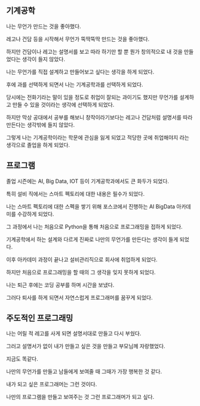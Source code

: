 ## 기계공학

나는 무언가 만드는 것을 좋아했다.

레고나 건담 등을 시작해서 무언가 뚝딱뚝딱 만드는 것을 좋아했다.

하지만 건담이나 레고는 설명서를 보고 따라 하기만 할 뿐 뭔가 창의적으로 내 것을 만들었다는 생각이 들지 않았다.

나는 무언가를 직접 설계하고 만들어보고 싶다는 생각을 하게 되었다.

후에 과를 선택하게 되면서 나는 기계공학과를 선택하게 되었다.

당시에는 전화기라는 말이 있을 정도로 취업이 잘되는 과이기도 했지만 무언가를 설계하고 만들 수 있을 것이라는 생각에 선택하게 되었다.

하지만 막상 공대에서 공부를 해보니 창작이라기보다는 레고나 건담처럼 설명서를 따라 만든다는 생각밖에 들지 않았다.

그렇게 나는 기계공학이라는 학문에 관심을 잃게 되었고 적당한 곳에 취업해야지 라는 생각으로 졸업을 하게 되었다.

## 프로그램

졸업 시즌에는 AI, Big Data, IOT 등이 기계공학과에서도 큰 화두가 되었다.

특히 설비 직에서는 스마트 펙토리에 대한 내용은 필수가 되었다.

나는 스마트 펙토리에 대한 스펙을 쌓기 위해 포스코에서 진행하는 AI BigData 아카데미를 수강하게 되었다.

그 과정에서 나는 처음으로 Python을 통해 처음으로 프로그래밍을 접하게 되었다.

기계공학에서 하는 설계와 다르게 진짜로 나만의 무언가를 만든다는 생각이 들게 되었다.

이후 아카데미 과정이 끝나고 설비관리직으로 회사에 취업하게 되었다.

하지만 처음으로 프로그래밍을 할 때의 그 생각을 잊지 못하게 되었다.

나는 퇴근 후에는 코딩 공부를 하며 시간을 보냈다.

그러다 퇴사를 하게 되면서 자연스럽게 프로그래머를 꿈꾸게 되었다.

## 주도적인 프로그래밍

나는 어릴 적 레고를 사게 되면 설명서대로 만들고 다시 부쉈다.

그러고 설명서가 없이 내가 만들고 싶은 것을 만들고 부모님께 자랑했었다.

지금도 똑같다.

나만의 무언가를 만들고 남들에게 보여줄 때 그때가 가장 행복한 것 같다.

내가 되고 싶은 프로그래머는 그런 것이다.

나만의 프로그램을 만들고 보여주는 것 그런 프로그래머가 되고 싶다.
